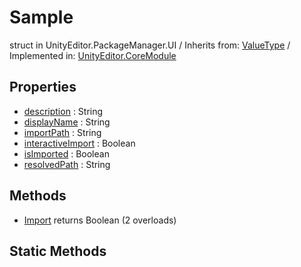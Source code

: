 # Sample
struct in UnityEditor.PackageManager.UI
 / Inherits from: <a href="https://docs.unity3d.com/6000.0/Documentation/ScriptReference/ValueType.html">ValueType</a> / Implemented in: <a href="https://docs.unity3d.com/6000.0/Documentation/ScriptReference/UnityEditor.CoreModule.html">UnityEditor.CoreModule</a>

## Properties
- <a href="https://docs.unity3d.com/6000.0/Documentation/ScriptReference/Sample-description.html">description</a> : String
- <a href="https://docs.unity3d.com/6000.0/Documentation/ScriptReference/Sample-displayName.html">displayName</a> : String
- <a href="https://docs.unity3d.com/6000.0/Documentation/ScriptReference/Sample-importPath.html">importPath</a> : String
- <a href="https://docs.unity3d.com/6000.0/Documentation/ScriptReference/Sample-interactiveImport.html">interactiveImport</a> : Boolean
- <a href="https://docs.unity3d.com/6000.0/Documentation/ScriptReference/Sample-isImported.html">isImported</a> : Boolean
- <a href="https://docs.unity3d.com/6000.0/Documentation/ScriptReference/Sample-resolvedPath.html">resolvedPath</a> : String

## Methods
- <a href="https://docs.unity3d.com/6000.0/Documentation/ScriptReference/Sample.Import.html">Import</a> returns Boolean (2 overloads)

## Static Methods
